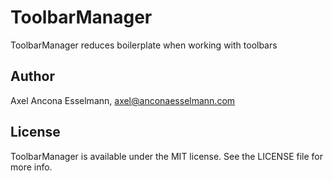 # ToolbarManager

ToolbarManager reduces boilerplate when working with toolbars

## Author

Axel Ancona Esselmann, axel@anconaesselmann.com

## License

ToolbarManager is available under the MIT license. See the LICENSE file for more info.
